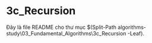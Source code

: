 # 3c_Recursion

Đây là file README cho thư mục $(Split-Path algorithms-study\03_Fundamental_Algorithms\3c_Recursion -Leaf).
